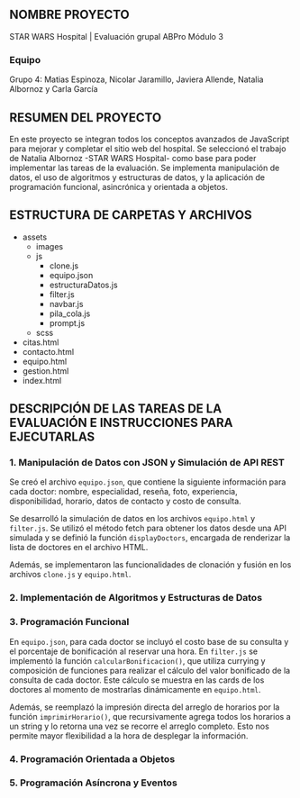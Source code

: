 ## NOMBRE PROYECTO 
STAR WARS Hospital | Evaluación grupal ABPro Módulo 3

### Equipo
Grupo 4: Matias Espinoza, Nicolar Jaramillo, Javiera Allende, Natalia Albornoz y Carla García


## RESUMEN DEL PROYECTO
En este proyecto se integran todos los conceptos avanzados de JavaScript para mejorar y completar el sitio web del hospital. Se seleccionó el trabajo de Natalia Albornoz -STAR WARS Hospital- como base para poder implementar las tareas de la evaluación. Se implementa manipulación de datos, el uso de algoritmos y estructuras de datos, y la aplicación de programación funcional, asincrónica y orientada a objetos.


## ESTRUCTURA DE CARPETAS Y ARCHIVOS
- assets
    - images
    - js
        - clone.js
        - equipo.json
        - estructuraDatos.js
        - filter.js
        - navbar.js
        - pila_cola.js
        - prompt.js
    - scss
- citas.html
- contacto.html
- equipo.html
- gestion.html
- index.html

## DESCRIPCIÓN DE LAS TAREAS DE LA EVALUACIÓN E INSTRUCCIONES PARA EJECUTARLAS

### 1. Manipulación de Datos con JSON y Simulación de API REST

Se creó el archivo `equipo.json`, que contiene la siguiente información para cada doctor: nombre, especialidad, reseña, foto, experiencia, disponibilidad, horario, datos de contacto y costo de consulta.

Se desarrolló la simulación de datos en los archivos `equipo.html` y `filter.js`. Se utilizó el método fetch para obtener los datos desde una API simulada y se definió la función `displayDoctors`, encargada de renderizar la lista de doctores en el archivo HTML.

Además, se implementaron las funcionalidades de clonación y fusión en los archivos `clone.js` y `equipo.html`.


### 2. Implementación de Algoritmos y Estructuras de Datos

### 3. Programación Funcional

En `equipo.json`, para cada doctor se incluyó el costo base de su consulta y el porcentaje de bonificación al reservar una hora. 
En `filter.js` se implementó la función `calcularBonificacion()`, que utiliza currying y composición de funciones para realizar el cálculo del valor bonificado de la consulta de cada doctor. Este cálculo se muestra en las cards de los doctores al momento de mostrarlas dinámicamente en `equipo.html`.

Además, se reemplazó la impresión directa del arreglo de horarios por la función `imprimirHorario()`, que recursivamente agrega todos los horarios a un string y lo retorna una vez se recorre el arreglo completo. Esto nos permite mayor flexibilidad a la hora de desplegar la información.

### 4. Programación Orientada a Objetos

### 5. Programación Asíncrona y Eventos 




